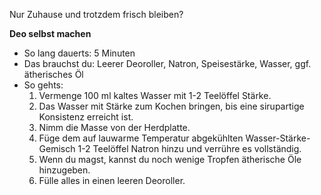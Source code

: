 Nur Zuhause und trotzdem frisch bleiben?

**Deo selbst machen**
* So lang dauerts: 5 Minuten
* Das brauchst du: Leerer Deoroller, Natron, Speisestärke, Wasser, ggf. ätherisches Öl
* So gehts:
  1. Vermenge 100 ml kaltes Wasser mit 1-2 Teelöffel Stärke. 
  1. Das Wasser mit Stärke zum Kochen bringen, bis eine sirupartige Konsistenz erreicht ist.
  1. Nimm die Masse von der Herdplatte.
  1. Füge dem auf lauwarme Temperatur abgekühlten Wasser-Stärke-Gemisch 1-2 Teelöffel Natron hinzu und verrühre es vollständig. 
  1. Wenn du magst, kannst du noch wenige Tropfen ätherische Öle hinzugeben.
  1. Fülle alles in einen leeren Deoroller.
